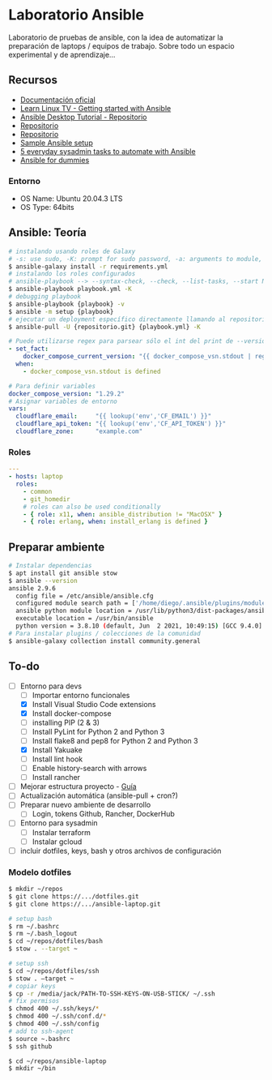 # Laboratorio Ansible

Laboratorio de pruebas de ansible, con la idea de automatizar la preparación de laptops / equipos de trabajo. Sobre todo un espacio experimental y de aprendizaje...

## Recursos

- [Documentación oficial](https://docs.ansible.com/)
- [Learn Linux TV - Getting started with Ansible](https://www.youtube.com/playlist?list=PLT98CRl2KxKEUHie1m24-wkyHpEsa4Y70)
- [Ansible Desktop Tutorial - Repositorio](https://github.com/LearnLinuxTV/personal_ansible_desktop_configs)
- [Repositorio](https://github.com/jackdbd/ansible-laptop)
- [Repositorio](https://github.com/nihiliad/ansible-ubuntu-laptop)
- [Sample Ansible setup](https://docs.ansible.com/ansible/latest/user_guide/sample_setup.html)
- [5 everyday sysadmin tasks to automate with Ansible](https://opensource.com/article/21/3/ansible-sysadmin)
- [Ansible for dummies](https://miquelmariano.github.io/2017/01/10/ansible-for-dummies/)

### Entorno

- OS Name: Ubuntu 20.04.3 LTS
- OS Type: 64bits

## Ansible: Teoría

```bash
# instalando usando roles de Galaxy
# -s: use sudo, -K: prompt for sudo password, -a: arguments to module, --become: sudo is default
$ ansible-galaxy install -r requirements.yml
# instalando los roles configurados
# ansible-playbook --> --syntax-check, --check, --list-tasks, --start NAME, --tags ["tag, tag"]
$ ansible-playbook playbook.yml -K
# debugging playbook
$ ansible-playbook {playbook} -v
$ ansible -m setup {playbook}
# ejecutar un deployment específico directamente llamando al repositorio
$ ansible-pull -U {repositorio.git} {playbook.yml} -K
```

```yml
# Puede utilizarse regex para parsear sólo el int del print de --version
- set_fact:
    docker_compose_current_version: "{{ docker_compose_vsn.stdout | regex_search('(\\d+(\\.\\d+)+)') }}"
  when:
    - docker_compose_vsn.stdout is defined
```

```yml
# Para definir variables
docker_compose_version: "1.29.2"
# Asignar variables de entorno
vars:
  cloudflare_email:     "{{ lookup('env','CF_EMAIL') }}"
  cloudflare_api_token: "{{ lookup('env','CF_API_TOKEN') }}"
  cloudflare_zone:      "example.com"
```

### Roles

```yml
---
- hosts: laptop
  roles:
    - common
    - git_homedir
    # roles can also be used conditionally
    - { role: x11, when: ansible_distribution != "MacOSX" }
    - { role: erlang, when: install_erlang is defined }
```

## Preparar ambiente

```bash
# Instalar dependencias
$ apt install git ansible stow
$ ansible --version
ansible 2.9.6
  config file = /etc/ansible/ansible.cfg
  configured module search path = ['/home/diego/.ansible/plugins/modules', '/usr/share/ansible/plugins/modules']
  ansible python module location = /usr/lib/python3/dist-packages/ansible
  executable location = /usr/bin/ansible
  python version = 3.8.10 (default, Jun  2 2021, 10:49:15) [GCC 9.4.0]
# Para instalar plugins / colecciones de la comunidad
$ ansible-galaxy collection install community.general
```

## To-do

- [ ] Entorno para devs
  - [ ] Importar entorno funcionales
  - [x] Install Visual Studio Code extensions
  - [x] Install docker-compose
  - [ ] installing PIP (2 & 3)
  - [ ] Install PyLint for Python 2 and Python 3
  - [ ] Install flake8 and pep8 for Python 2 and Python 3
  - [x] Install Yakuake
  - [ ] Install lint hook
  - [ ] Enable history-search with arrows
  - [ ] Install rancher
- [ ] Mejorar estructura proyecto - [Guía](https://ansible.github.io/workshops/exercises/ansible_rhel/1.7-role/README.es.html)
- [ ] Actualización automática (ansible-pull + cron?)
- [ ] Preparar nuevo ambiente de desarrollo
  - [ ] Login, tokens Github, Rancher, DockerHub
- [ ] Entorno para sysadmin
  - [ ] Instalar terraform
  - [ ] Instalar gcloud
- [ ] incluir dotfiles, keys, bash y otros archivos de configuración

### Modelo dotfiles

```bash
$ mkdir ~/repos
$ git clone https://.../dotfiles.git
$ git clone https://.../ansible-laptop.git

# setup bash
$ rm ~/.bashrc
$ rm ~/.bash_logout
$ cd ~/repos/dotfiles/bash
$ stow . --target ~

# setup ssh
$ cd ~/repos/dotfiles/ssh
$ stow . —target ~
# copiar keys
$ cp -r /media/jack/PATH-TO-SSH-KEYS-ON-USB-STICK/ ~/.ssh
# fix permisos
$ chmod 400 ~/.ssh/keys/*
$ chmod 400 ~/.ssh/conf.d/*
$ chmod 400 ~/.ssh/config
# add to ssh-agent
$ source ~.bashrc
$ ssh github

$ cd ~/repos/ansible-laptop
$ mkdir ~/bin
```
